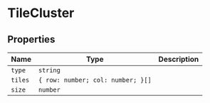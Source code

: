 # TileCluster

## Properties

| Name | Type | Description |
|------|------|-------------|
| `type` | `string` |  |
| `tiles` | `{ row: number; col: number; }[]` |  |
| `size` | `number` |  |

